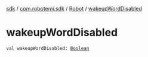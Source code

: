 [sdk](../../index.md) / [com.robotemi.sdk](../index.md) / [Robot](index.md) / [wakeupWordDisabled](./wakeup-word-disabled.md)

# wakeupWordDisabled

`val wakeupWordDisabled: `[`Boolean`](https://kotlinlang.org/api/latest/jvm/stdlib/kotlin/-boolean/index.html)